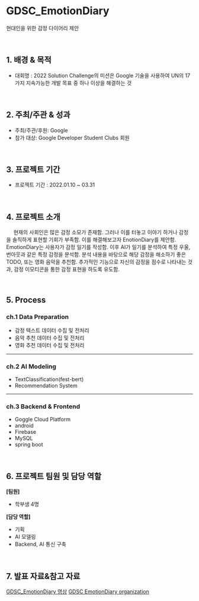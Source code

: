# GDSC_EmotionDiary
현대인을 위한 감정 다이어리 제안

<br/>

## 1. 배경 & 목적
 
- 대회명 : 2022 Solution Challenge의 미션은 Google 기술을 사용하여 UN의 17가지 지속가능한 개발 목표 중 하나 이상을 해결하는 것
<br/>

## 2. 주최/주관 & 성과

- 주최/주관/후원: Google
- 참가 대상: Google Developer Student Clubs 회원

<br/>

## 3. 프로젝트 기간

- 프로젝트 기간 : 2022.01.10 ~ 03.31

<br/>

## 4. 프로젝트 소개

&nbsp;&nbsp;&nbsp;&nbsp; 현재의 사회인은 많은 감정 소모가 존재함. 그러나 이를 터놓고 이야기 하거나 감정을 솔직하게 표현할 기회가 부족함. 이를 해결해보고자 EnotionDiary를 제안함. EmotionDiary는 사용자가 감정 일기를 작성함. 이후 AI가 일기를 분석하여 특정 우울, 번아웃과 같은 특정 감정을 분석함. 분석 내용을 바탕으로 해당 감정을 해소하기 좋은 TODO, 또는 영화 음악을 추천함. 추가적인 기능으로 자신의 감정을 점수로 나타내는 것과, 감정 이모티콘을 통한 감정 표현을 하도록 유도함.

<br/>

## 5. Process

### ch.1 Data Preparation 

- 감정 텍스트 데이터 수집 및 전처리
- 음악 추천 데이터 수집 및 전처리
- 영화 추천 데이터 수집 및 전처리

---

### ch.2 AI Modeling  

- TextClassification(fest-bert)
- Recommendation System
---

### ch.3 Backend & Frontend

- Goggle Cloud Platform
- android
- Firebase
- MySQL
- spring boot

<br/>

## 6. 프로젝트 팀원 및 담당 역할

**[팀원]**

- 학부생 4명

**[담당 역할]**

- 기획
- AI 모델링
- Backend, AI 통신 구축

<br/>

## 7. 발표 자료&참고 자료

[GDSC_EmotionDiary 영상](https://www.youtube.com/watch?v=NavnIGM5ckc)
[GDSC EmotionDiary organization](https://github.com/SolutionChallengeGDSC)
